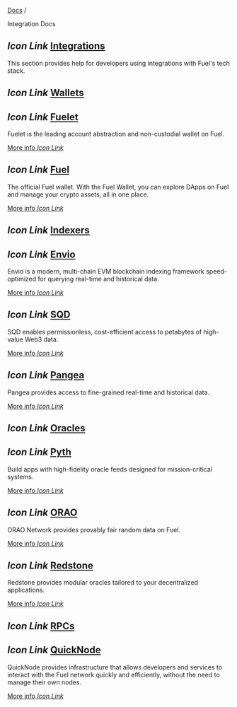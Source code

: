 [Docs](https://docs.fuel.network/) /

Integration Docs

## _Icon Link_ [Integrations](https://docs.fuel.network/docs/integration-docs/\#integrations)

This section provides help for developers using integrations with Fuel's tech stack.

## _Icon Link_ [Wallets](https://docs.fuel.network/docs/integration-docs/\#wallets)

## _Icon Link_ [Fuelet](https://docs.fuel.network/docs/integration-docs/\#fuelet)

Fuelet is the leading account abstraction and non-custodial wallet on Fuel.

[More info _Icon Link_](https://docs.fuelet.app/)

## _Icon Link_ [Fuel](https://docs.fuel.network/docs/integration-docs/\#fuel)

The official Fuel wallet. With the Fuel Wallet, you can explore DApps on Fuel and manage your crypto assets, all in one place.

[More info _Icon Link_](https://docs.fuel.network/docs/wallet/install/)

## _Icon Link_ [Indexers](https://docs.fuel.network/docs/integration-docs/\#indexers)

## _Icon Link_ [Envio](https://docs.fuel.network/docs/integration-docs/\#envio)

Envio is a modern, multi-chain EVM blockchain indexing framework speed-optimized for querying real-time and historical data.

[More info _Icon Link_](https://docs.envio.dev/docs/HyperIndex/tutorial-indexing-fuel)

## _Icon Link_ [SQD](https://docs.fuel.network/docs/integration-docs/\#sqd)

SQD enables permissionless, cost-efficient access to petabytes of high-value Web3 data.

[More info _Icon Link_](https://docs.sqd.dev/fuel-indexing/)

## _Icon Link_ [Pangea](https://docs.fuel.network/docs/integration-docs/\#pangea)

Pangea provides access to fine-grained real-time and historical data.

[More info _Icon Link_](https://docs.pangea.foundation/chain-data/fuel/fuel.html)

## _Icon Link_ [Oracles](https://docs.fuel.network/docs/integration-docs/\#oracles)

## _Icon Link_ [Pyth](https://docs.fuel.network/docs/integration-docs/\#pyth)

Build apps with high-fidelity oracle feeds designed for mission-critical systems.

[More info _Icon Link_](https://docs.pyth.network/price-feeds/use-real-time-data/fuel)

## _Icon Link_ [ORAO](https://docs.fuel.network/docs/integration-docs/\#orao)

ORAO Network provides provably fair random data on Fuel.

[More info _Icon Link_](https://orao.network/fuel-vrf)

## _Icon Link_ [Redstone](https://docs.fuel.network/docs/integration-docs/\#redstone)

Redstone provides modular oracles tailored to your decentralized applications.

[More info _Icon Link_](https://github.com/redstone-finance/redstone-oracles-monorepo/blob/main/packages/fuel-connector/README.md)

## _Icon Link_ [RPCs](https://docs.fuel.network/docs/integration-docs/\#rpcs)

## _Icon Link_ [QuickNode](https://docs.fuel.network/docs/integration-docs/\#quicknode)

QuickNode provides infrastructure that allows developers and services to interact with the Fuel network quickly and efficiently, without the need to manage their own nodes.

[More info _Icon Link_](https://www.quicknode.com/chains/fuel)